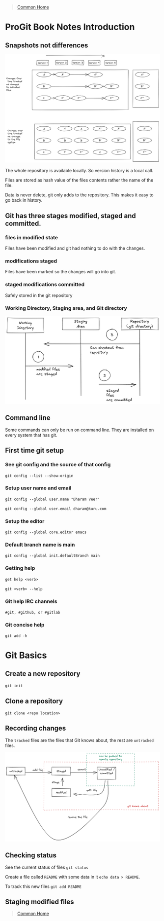 >[Common Home](../README.md)
 
# ProGit Book Notes Introduction
 
## Snapshots not differences

![Snapshots not differences](../assets/diagrams/SnapshotsVsChangesToFiles.png)

The whole repository is available locally.
So version history is a local call.

Files are stored as hash value of the files contents rather the name of the file.

Data is never delete, git only adds to the repository.
This makes it easy to go back in history.

## Git has three stages modified, staged and committed.

### files in modified state
Files have been modified and git had nothing to do with the changes.

### modifications staged
Files have been marked so the changes will go into git.


### staged modifications committed
Safely stored in the git repository

### Working Directory, Staging area, and Git directory

![Working Directory, Staging area, and Git directory](../assets/diagrams/WorkingTreeStagingAreaGitDirectory.png)


## Command line 

Some commands can only be run on command line.
They are installed on every system that has git.

## First time git setup

### See git config and the source of that config

`git config --list --show-origin`


### Setup user name and email

`git config --global user.name "Dharam Veer"`

`git config --global user.email dharam@kuru.com`

### Setup the editor

`git config --global core.editor emacs`

### Default branch name is **main**

 `git config --global init.defaultBranch main`

### Getting help

`get help <verb>`

`git <verb> --help`

### Git help IRC channels

 `#git, #github, or #gitlab`

### Git concise help

`git add -h`

# Git Basics

## Create a new repository

`git init`

## Clone a repository

`git clone <repo location>`

## Recording changes

The `tracked` files are the files that Git knows about, the rest are `untracked` files.

![LifeCycleOfFiles](../assets/diagrams/LifeCycleOfFiles.png)

## Checking status

See the current status of files `git status`

Create a file called `README` with some data in it `echo data > README`.

To track this new files `git add README`

## Staging modified files


 
>[Common Home](../README.md)